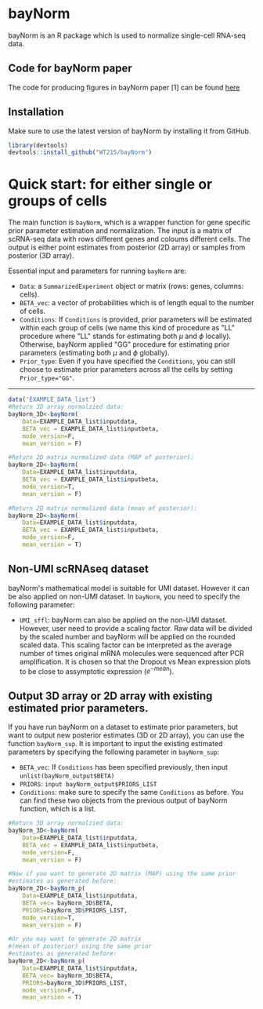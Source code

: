 # bayNorm

bayNorm is an R package which is used to normalize single-cell RNA-seq data. 

## Code for bayNorm paper
The code for producing figures in bayNorm paper [1] can be found [here](https://github.com/WT215/bayNorm_papercode)

## Installation

Make sure to use the latest version of bayNorm by installing it from GitHub. 


```R
library(devtools)
devtools::install_github("WT215/bayNorm")
```


# Quick start: for either single or groups of cells
The main function is `bayNorm`, which is a wrapper function for  gene specific prior parameter estimation and normalization. The input is a matrix of scRNA-seq data with rows different genes and coloums different cells. The output is either point estimates from posterior (2D array) or samples from posterior (3D array). 

Essential input and parameters for running `bayNorm` are: 

* `Data`: a `SummarizedExperiment` object or matrix (rows: genes, columns: cells). 
* `BETA_vec`: a vector of probabilities which is of length equal to the number of cells. 
* `Conditions`: If `Conditions` is provided, prior parameters will be estimated within each group of cells (we name this kind of procedure as "LL" procedure where "LL" stands for estimating both $\mu$ and $\phi$ locally). Otherwise, bayNorm applied "GG" procedure for estimating prior parameters (estimating both $\mu$ and $\phi$ globally).
* `Prior_type`: Even if you have specified the `Conditions`, you can still choose to estimate prior parameters across all the cells by setting `Prior_type="GG"`.

***

   


```R
data('EXAMPLE_DATA_list')
#Return 3D array normalzied data:
bayNorm_3D<-bayNorm(
    Data=EXAMPLE_DATA_list$inputdata,
    BETA_vec = EXAMPLE_DATA_list$inputbeta,
    mode_version=F,
    mean_version = F)

#Return 2D matrix normalized data (MAP of posterior):
bayNorm_2D<-bayNorm(
    Data=EXAMPLE_DATA_list$inputdata,
    BETA_vec = EXAMPLE_DATA_list$inputbeta,
    mode_version=T,
    mean_version = F)

#Return 2D matrix normalized data (mean of posterior):
bayNorm_2D<-bayNorm(
    Data=EXAMPLE_DATA_list$inputdata,
    BETA_vec = EXAMPLE_DATA_list$inputbeta,
    mode_version=F,
    mean_version = T)
```

## Non-UMI scRNAseq dataset
bayNorm's mathematical model is suitable for UMI dataset. However it can be also applied on non-UMI dataset. In `bayNorm`, you need to specify the following parameter:
* `UMI_sffl`: bayNorm can also be applied on the non-UMI dataset. However, user need to provide a scaling factor. Raw data will be divided by the scaled number and bayNorm will be applied on the rounded scaled data. This scaling factor can be interpreted as the average number of times original mRNA molecules were sequenced after PCR amplification. It is chosen so that the Dropout vs Mean expression plots to be close to assymptotic expression ($e^{-mean}$).


## Output 3D array or 2D array with existing estimated prior parameters.
If you have run bayNorm on a dataset to estimate prior parameters, but want to output new posterior estimates (3D or 2D array), you can use the function `bayNorm_sup`. It is important to input the existing estimated parameters by specifying the following parameter in `bayNorm_sup`:
* `BETA_vec`: If `Conditions` has been specified previously, then input `unlist(bayNorm_output$BETA)`
* `PRIORS`: `input bayNorm_output$PRIORS_LIST`
* `Conditions`: make sure to specify the same `Conditions` as before.
You can find these two objects from the previous output of bayNorm function, which is a list.

```R
#Return 3D array normalzied data:
bayNorm_3D<-bayNorm(
    Data=EXAMPLE_DATA_list$inputdata,
    BETA_vec = EXAMPLE_DATA_list$inputbeta,
    mode_version=F,
    mean_version = F)

#Now if you want to generate 2D matrix (MAP) using the same prior
#estimates as generated before:
bayNorm_2D<-bayNorm_p(
    Data=EXAMPLE_DATA_list$inputdata,
    BETA_vec= bayNorm_3D$BETA,
    PRIORS=bayNorm_3D$PRIORS_LIST,
    mode_version=T,
    mean_version = F)

#Or you may want to generate 2D matrix 
#(mean of posterior) using the same prior
#estimates as generated before:
bayNorm_2D<-bayNorm_p(
    Data=EXAMPLE_DATA_list$inputdata,
    BETA_vec= bayNorm_3D$BETA,
    PRIORS=bayNorm_3D$PRIORS_LIST,
    mode_version=F,
    mean_version = T)
```

